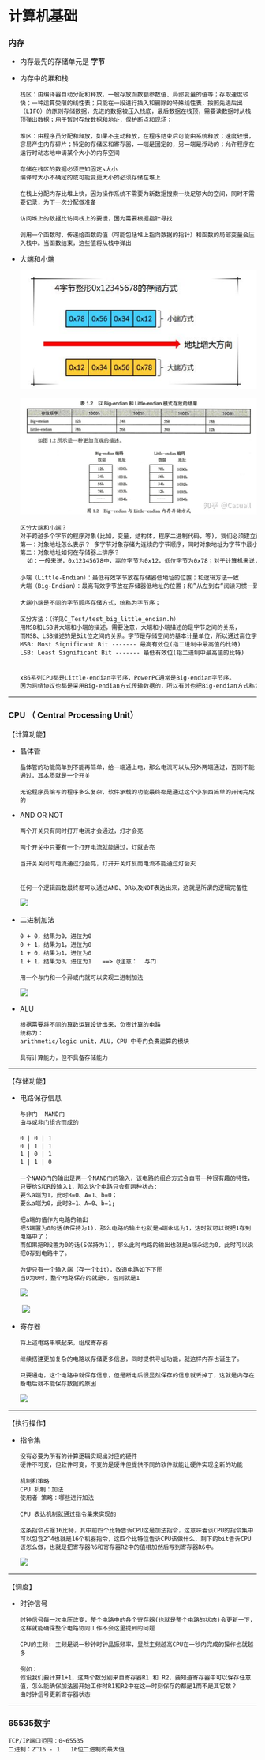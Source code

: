 # 计算机基础

### 内存

* 内存最先的存储单元是 **字节**





* 内存中的堆和栈

  ``` text
  栈区：由编译器自动分配和释放，一般存放函数额参数值、局部变量的值等；存取速度较快；一种运算受限的线性表；只能在一段进行插入和删除的特殊线性表，按照先进后出（LIFO）的原则存储数据，先进的数据被压入栈底，最后数据在栈顶，需要读数据时从栈顶弹出数据；用于暂时存放数据和地址，保护断点和现场；
  
  堆区：由程序员分配和释放，如果不主动释放，在程序结束后可能由系统释放；速度较慢，容易产生内存碎片；特定的存储区和寄存器，一端是固定的，另一端是浮动的；允许程序在运行时动态地申请某个大小的内存空间
  
  存储在栈区的数据必须已知固定s大小
  编译时大小不确定的或可能变更大小的必须存储在堆上
  
  在栈上分配内存比堆上快，因为操作系统不需要为新数据搜索一块足够大的空间，同时不需要记录，为下一次分配做准备
  
  访问堆上的数据比访问栈上的要慢，因为需要根据指针寻找
  
  调用一个函数时，传递给函数的值（可能包括堆上指向数据的指针）和函数的局部变量会压入栈中。当函数结束，这些值将从栈中弹出
  ```
  
  



* 大端和小端

  ![](大端vs.小端.jpg)

  ![](https://raw.githubusercontent.com/MJX1010/PicGoRepo/main/img/202109262134303.jpg)

  ``` tex
  区分大端和小端？
  对于跨越多个字节的程序对象(比如，变量，结构体，程序二进制代码，等)，我们必须建立两个统一的规则，用来规范化。
  第一：对象地址怎么表示？ 多字节对象存储为连续的字节顺序，同时对象地址为字节中最小的地址
  第二：对象地址如何在存储器上排序？ 
  	如：一般来说，0x12345678中，高位字节为0x12，低位字节为0x78；对于计算机来说，高位低位怎么放都可以
  
  小端（Little-Endian）：最低有效字节放在存储器低地址的位置；和逻辑方法一致
  大端（Big-Endian）：最高有效字节放在存储器低地址的位置；和”从左到右“阅读习惯一致
  
  大端小端是不同的字节顺序存储方式，统称为字节序；
  
  区分方法：（详见C_Test/test_big_little_endian.h）
  用MSB和LSB讲大端和小端的描述，需要注意，大端和小端描述的是字节之间的关系，
  而MSB、LSB描述的是Bit位之间的关系。字节是存储空间的基本计量单位，所以通过高位字节和低位字节来理解大小端存储是最为直接的。
  MSB: Most Significant Bit ------- 最高有效位(指二进制中最高值的比特)
  LSB: Least Significant Bit ------- 最低有效位(指二进制中最高值的比特)
  
  
  x86系列CPU都是Little-endian字节序，PowerPC通常是Big-endian字节序。
  因为网络协议也都是采用Big-endian方式传输数据的，所以有时也把Big-endian方式称为网络字节序
  ```

  





---



### CPU （ Central Processing Unit）



【计算功能】

* 晶体管

  ``` text
  晶体管的功能简单到不能再简单，给一端通上电，那么电流可以从另外两端通过，否则不能通过，其本质就是一个开关
  
  无论程序员编写的程序多么复杂，软件承载的功能最终都是通过这个小东西简单的开闭完成的
  ```

* AND  OR  NOT

  ```text
  两个开关只有同时打开电流才会通过，灯才会亮
  
  两个开关中只要有一个打开电流就能通过，灯就会亮
  
  当开关关闭时电流通过灯会亮，打开开关灯反而电流不能通过灯会灭
  
  
  任何一个逻辑函数最终都可以通过AND、OR以及NOT表达出来，这就是所谓的逻辑完备性
  ```

  ![](https://i.loli.net/2021/05/27/2B6QfpNTG79Uti1.png)

  

* 二进制加法

  ``` text
  0 + 0，结果为0，进位为0
  0 + 1，结果为1，进位为0
  1 + 0，结果为1，进位为0
  1 + 1，结果为0，进位为1   ==> @注意：  与门
  
  用一个与门和一个异或门就可以实现二进制加法
  ```

  ![](https://i.loli.net/2021/05/27/Gfq5c2WZlyQVNgx.png)

* ALU

  ``` text
  根据需要将不同的算数运算设计出来，负责计算的电路
  统称为：
  arithmetic/logic unit，ALU，CPU 中专门负责运算的模块
  
  具有计算能力，但不具备存储能力
  ```





---



【存储功能】



* 电路保存信息

  ``` text
  与非门  NAND门
  由与或非门组合而成的
  
  0 | 0 | 1
  0 | 1 | 1
  1 | 0 | 1
  1 | 1 | 0
  
  一个NAND门的输出是两一个NAND门的输入，该电路的组合方式会自带一种很有趣的特性，只要给S和R段输入1，那么这个电路只会有两种状态:
  要么a端为1，此时B=0、A=1、b=0；
  要么a端为0，此时B=1、A=0、b=1;
  
  把a端的值作为电路的输出
  把S端置为0的话(R保持为1)，那么电路的输出也就是a端永远为1，这时就可以说把1存到电路中了；
  而如果把R段置为0的话(S保持为1)，那么此时电路的输出也就是a端永远为0，此时可以说把0存到电路中了。
  
  为使只有一个输入端（存一个bit），改造电路如下下图
  当D为0时，整个电路保存的就是0，否则就是1
  ```

  ![](https://i.loli.net/2021/05/27/bsjA9SriRYmxz7M.png)

  ​	![](https://i.loli.net/2021/05/27/nhqHFOw4iCd1P7t.png)



* 寄存器

  ``` text
  将上述电路串联起来，组成寄存器
  
  继续搭建更加复杂的电路以存储更多信息，同时提供寻址功能，就这样内存也诞生了。
  
  只要通电，这个电路中就保存信息，但是断电后很显然保存的信息就丢掉了，这就是内存在断电后就不能保存数据的原因
  ```

  ![](https://i.loli.net/2021/05/27/fU1Te6QIz75DdjM.png)







---



【执行操作】

* 指令集

  ``` text
  没有必要为所有的计算逻辑实现出对应的硬件
  硬件不可变，但软件可变，不变的是硬件但提供不同的软件就能让硬件实现全新的功能
  
  机制和策略
  CPU 机制：加法
  使用者 策略：哪些进行加法
  
  CPU 表达机制就通过指令集来实现的
  
  这条指令占据16比特，其中前四个比特告诉CPU这是加法指令，这意味着该CPU的指令集中可以包含2^4也就是16个机器指令，这四个比特位告诉CPU该做什么，剩下的bit告诉CPU该怎么做，也就是把寄存器R6和寄存器R2中的值相加然后写到寄存器R6中。
  ```

  ![](https://i.loli.net/2021/05/27/A4yNFp8rTsBUafh.png)





---



【调度】

* 时钟信号

  ``` text
  时钟信号每一次电压改变，整个电路中的各个寄存器(也就是整个电路的状态)会更新一下，这样就能确保整个电路协同工作不会这里提到的问题
  
  CPU的主频: 主频是说一秒钟时钟晶振频率，显然主频越高CPU在一秒内完成的操作也就越多
  
  例如：
  假设我们要计算1+1，这两个数分别来自寄存器R1 和 R2，要知道寄存器中可以保存任意值，怎么能确保加法器开始工作时R1和R2中在这一时刻保存的都是1而不是其它数？
  由时钟信号更新寄存器状态
  ```








---



### 65535数字

``` tex
TCP/IP端口范围：0~65535
二进制：2^16 - 1   16位二进制的最大值
```

